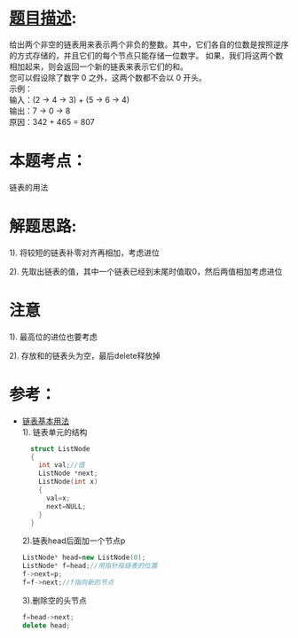 # [题目描述](https://leetcode-cn.com/problems/add-two-numbers):  
给出两个非空的链表用来表示两个非负的整数。其中，它们各自的位数是按照逆序的方式存储的，并且它们的每个节点只能存储一位数字。
如果，我们将这两个数相加起来，则会返回一个新的链表来表示它们的和。  
您可以假设除了数字 0 之外，这两个数都不会以 0 开头。  
示例：  
输入：(2 -> 4 -> 3) + (5 -> 6 -> 4)  
输出：7 -> 0 -> 8  
原因：342 + 465 = 807  
# 本题考点：
  
   链表的用法
  
# 解题思路:

  1). 将较短的链表补零对齐再相加，考虑进位
  
  2). 先取出链表的值，其中一个链表已经到末尾时值取0，然后两值相加考虑进位

# 注意
  1). 最高位的进位也要考虑
  
  2). 存放和的链表头为空，最后delete释放掉


# 参考：
- [链表基本用法](https://blog.csdn.net/sinat_35512245/article/details/54600187)    
  1). 链表单元的结构
  
  ```c++  
    struct ListNode
    {
      int val;//值
      ListNode *next;
      ListNode(int x) 
      {
        val=x;
        next=NULL;
      }
    }
    ```
  2).链表head后面加一个节点p
  ```c++
  ListNode* head=new ListNode(0);
  ListNode* f=head;//用指针指链表的位置
  f->next=p;
  f=f->next;//f指向新的节点
  ```
  3).删除空的头节点
  ```c++
  f=head->next;
  delete head;
  ```
  
